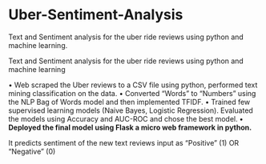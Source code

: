 # Uber-Sentiment-Analysis
Text and Sentiment analysis for the uber ride reviews using python and machine learning.

Text and Sentiment analysis for the uber ride reviews using python and machine learning

• Web scraped the Uber reviews to a CSV file using python, performed text mining classification on the data. 
• Converted “Words” to “Numbers” using the NLP Bag of Words model and then implemented TFIDF. 
• Trained few supervised learning models (Naive Bayes, Logistic Regression). Evaluated the models using Accuracy and AUC-ROC and chose the best model. 
**• Deployed the final model using Flask a micro web framework in python.**

It predicts sentiment of the new text reviews input as “Positive” (1) OR “Negative” (0)
